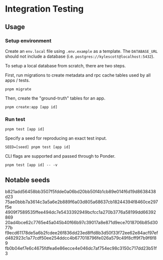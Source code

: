 # Integration Testing

## Usage

### Setup environment

Create an `env.local` file using `.env.example` as a template. The `DATABASE_URL` should not include a database (i.e. `postgres://kylescott@localhost:5432`).

To setup a local database from scratch, there are two steps.

First, run migrations to create metadata and rpc cache tables used by all apps / tests.

```pnpm migrate```

Then, create the "ground-truth" tables for an app.

```pnpm create:app [app id]```

### Run test

```pnpm test [app id]```

Specify a seed for reproducing an exact test input.

```SEED=[seed] pnpm test [app id]```

CLI flags are supported and passed through to Ponder.

```pnpm test [app id] -- -v```

## Notable seeds

b821add56458bb3507f5fdde0a06bd20bb50f4b1cb89e014f6d19d8638438d23
75ae0bbb7a3614c3a5a6e2b889f6a03d805a68637cb18244394f8460ce297f5e
4909f7589535ffee494dc7e5433392949bcfcc1a270b3776a58199dd66392869
20ad4bce62c7765e45a045b40f66b97c39017a8e871d9ece7018706b85d3077b
f9ecd61178de5a6b2fcdee26f836dd23ed8ffd8b3d50f33f72ee62e84acf97ef
d482923c1a77cdf50ee254ddcc4b677018796fe026a579c49f8cff9f7b9f6f89
fb0b04ef7e6c4675fdfea6e86ecce4e046dc7af754ec98c3150c717dd23b51f3